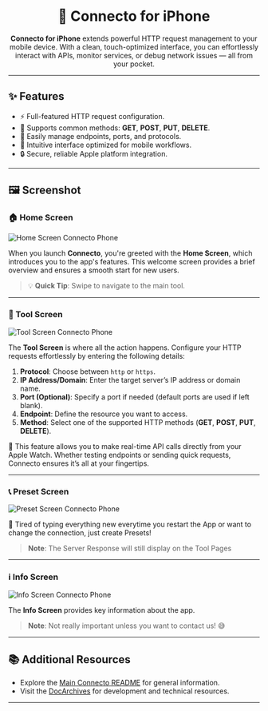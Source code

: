 <div align="center">

# 📱 Connecto for iPhone  

**Connecto for iPhone** extends powerful HTTP request management to your mobile device. With a clean, touch-optimized interface, you can effortlessly interact with APIs, monitor services, or debug network issues — all from your pocket.

</div>

---

## ✨ Features

- ⚡ Full-featured HTTP request configuration.
- 🔄 Supports common methods: **GET**, **POST**, **PUT**, **DELETE**.
- 🔌 Easily manage endpoints, ports, and protocols.
- 🎨 Intuitive interface optimized for mobile workflows.
- 🔒 Secure, reliable Apple platform integration.

---

## 🖼️ Screenshot


### **🏠 Home Screen**
![Home Screen Connecto Phone](https://github.com/VelisCore/Connecto/blob/main/preview/assets/m_h.png)  

When you launch **Connecto**, you're greeted with the **Home Screen**, which introduces you to the app's features. This welcome screen provides a brief overview and ensures a smooth start for new users.  
> 💡 **Quick Tip**: Swipe to navigate to the main tool.

---

### **🔧 Tool Screen**
![Tool Screen Connecto Phone](https://github.com/VelisCore/Connecto/blob/main/preview/assets/m_t.png)   

The **Tool Screen** is where all the action happens. Configure your HTTP requests effortlessly by entering the following details:

1. **Protocol**: Choose between `http` or `https`.  
2. **IP Address/Domain**: Enter the target server’s IP address or domain name.  
3. **Port (Optional)**: Specify a port if needed (default ports are used if left blank).  
4. **Endpoint**: Define the resource you want to access.  
5. **Method**: Select one of the supported HTTP methods (**GET**, **POST**, **PUT**, **DELETE**).  

🎯 This feature allows you to make real-time API calls directly from your Apple Watch. Whether testing endpoints or sending quick requests, Connecto ensures it’s all at your fingertips.  

---
### **📞 Preset Screen**
![Preset Screen Connecto Phone](https://github.com/VelisCore/Connecto/blob/main/preview/assets/m_p.png)

🔗 Tired of typing everything new everytime you restart the App or want to change the connection, just create Presets!
> **Note**: The Server Response will still display on the Tool Pages

---
### **ℹ️ Info Screen**
![Info Screen Connecto Phone](https://github.com/VelisCore/Connecto/blob/main/preview/assets/m_s.png)  

The **Info Screen** provides key information about the app.  
> **Note**: Not really important unless you want to contact us! 😅

---

## 📚 Additional Resources

- Explore the [Main Connecto README](./README.md) for general information.
- Visit the [DocArchives](./DocArchives) for development and technical resources.

---
